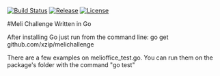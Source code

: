 [![Build Status](https://travis-ci.org/xzip/melichallenge.svg?branch=master)](https://travis-ci.org/xzip/melichallenge)
[![Release](http://img.shields.io/github/release/xzip/melichallenge.svg?style=flat)](https://github.com/xzip/melichallenge/releases)
[![License](https://img.shields.io/badge/license-MIT-lightgrey.svg?style=flat)](https://github.com/xzip/melichallenge)


#Meli Challenge 
Written in Go

After installing Go just run from the command line:
go get github.com/xzip/melichallenge

There are a few examples on melioffice_test.go. You can run them on the package's folder with the command "go test"
